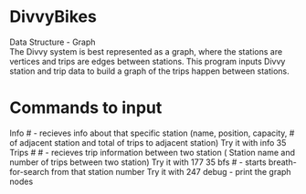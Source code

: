 # DivvyBikes
Data Structure - Graph  
 The Divvy system is best represented as a graph, where the stations are vertices and trips are edges between stations.
 This program inputs Divvy station and trip data to build a graph of the trips happen between stations. 
# Commands to input 
  Info  #  - recieves info about that specific station (name, position, capacity, # of adjacent station and total of trips to   adjacent station) 
    Try it with info 35 
  Trips # # - recieves trip information between two station ( Station name and number of trips between two station)
    Try it with 177 35 
  bfs #     - starts breath-for-search from that station number
    Try it with 247
  debug - print the graph nodes 
